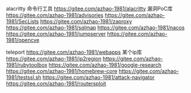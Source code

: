 
alacritty 命令行工具
https://gitee.com/azhao-1981/alacritty
漏洞PoC库
https://gitee.com/azhao-1981/advisories
https://gitee.com/azhao-1981/SecLists
https://gitee.com/azhao-1981/zaproxy
https://gitee.com/azhao-1981/sqlmap
https://gitee.com/azhao-1981/nacos
https://gitee.com/azhao-1981/jumpserver
https://gitee.com/azhao-1981/opencve

teleport
https://gitee.com/azhao-1981/webapps
某个ip库
https://gitee.com/azhao-1981/ip2region
https://gitee.com/azhao-1981/rubytoolbox
https://gitee.com/azhao-1981/google-research
https://gitee.com/azhao-1981/homebrew-core
https://gitee.com/azhao-1981/testssl.sh
https://gitee.com/azhao-1981/attack-navigator
https://gitee.com/azhao-1981/routersploit


